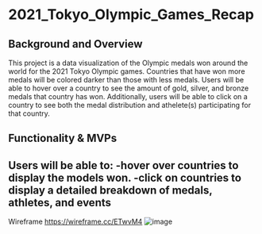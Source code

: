# 2021_Tokyo_Olympic_Games_Recap

## Background and Overview

This project is a data visualization of the Olympic medals won around the world for the 2021 Tokyo Olympic games. Countries that have won more medals will be colored darker than those with less medals. Users will be able to hover over a country to see the amount of gold, silver, and bronze medals that country has won. Additionally, users will be able to click on a country to see both the medal distribution and athelete(s) participating for that country.

## Functionality & MVPs
Users will be able to:
-hover over countries to display the models won.
-click on countries to display a detailed breakdown of medals, athletes, and events
-

Wireframe
https://wireframe.cc/ETwvM4
![image](https://user-images.githubusercontent.com/39417343/136477667-0c77b66b-95a6-420c-9d10-5c1e768c3d5a.png)
